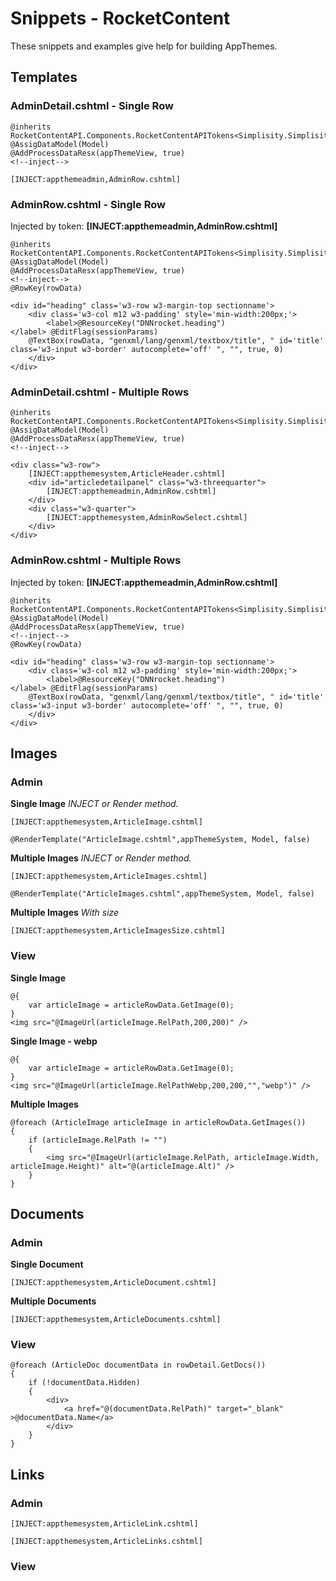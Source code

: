﻿# Snippets - RocketContent
These snippets and examples give help for building AppThemes.    

## Templates
### AdminDetail.cshtml - Single Row
```
@inherits RocketContentAPI.Components.RocketContentAPITokens<Simplisity.SimplisityRazor>
@AssigDataModel(Model)
@AddProcessDataResx(appThemeView, true)
<!--inject-->

[INJECT:appthemeadmin,AdminRow.cshtml]

```
### AdminRow.cshtml - Single Row
Injected by token: **[INJECT:appthemeadmin,AdminRow.cshtml]**
```
@inherits RocketContentAPI.Components.RocketContentAPITokens<Simplisity.SimplisityRazor>
@AssigDataModel(Model)
@AddProcessDataResx(appThemeView, true)
<!--inject-->
@RowKey(rowData)

<div id="heading" class='w3-row w3-margin-top sectionname'>
    <div class='w3-col m12 w3-padding' style='min-width:200px;'>
        <label>@ResourceKey("DNNrocket.heading")</label> @EditFlag(sessionParams)
    @TextBox(rowData, "genxml/lang/genxml/textbox/title", " id='title' class='w3-input w3-border' autocomplete='off' ", "", true, 0)
    </div>
</div>
```

### AdminDetail.cshtml - Multiple Rows
```
@inherits RocketContentAPI.Components.RocketContentAPITokens<Simplisity.SimplisityRazor>
@AssigDataModel(Model)
@AddProcessDataResx(appThemeView, true)
<!--inject-->

<div class="w3-row">
    [INJECT:appthemesystem,ArticleHeader.cshtml]
    <div id="articledetailpanel" class="w3-threequarter">
        [INJECT:appthemeadmin,AdminRow.cshtml]
    </div>
    <div class="w3-quarter">
        [INJECT:appthemesystem,AdminRowSelect.cshtml]
    </div>
</div>
```
### AdminRow.cshtml - Multiple Rows 
Injected by token: **[INJECT:appthemeadmin,AdminRow.cshtml]**
```
@inherits RocketContentAPI.Components.RocketContentAPITokens<Simplisity.SimplisityRazor>
@AssigDataModel(Model)
@AddProcessDataResx(appThemeView, true)
<!--inject-->
@RowKey(rowData)

<div id="heading" class='w3-row w3-margin-top sectionname'>
    <div class='w3-col m12 w3-padding' style='min-width:200px;'>
        <label>@ResourceKey("DNNrocket.heading")</label> @EditFlag(sessionParams)
    @TextBox(rowData, "genxml/lang/genxml/textbox/title", " id='title' class='w3-input w3-border' autocomplete='off' ", "", true, 0)
    </div>
</div>
```
## Images
### Admin
**Single Image**  *INJECT or Render method.*
```
[INJECT:appthemesystem,ArticleImage.cshtml]
```
```
@RenderTemplate("ArticleImage.cshtml",appThemeSystem, Model, false)
```
**Multiple Images**  *INJECT or Render method.*
```
[INJECT:appthemesystem,ArticleImages.cshtml]
```
```
@RenderTemplate("ArticleImages.cshtml",appThemeSystem, Model, false)
```
**Multiple Images**  *With size*
```
[INJECT:appthemesystem,ArticleImagesSize.cshtml]
```

### View
**Single Image**
```
@{
    var articleImage = articleRowData.GetImage(0);
}
<img src="@ImageUrl(articleImage.RelPath,200,200)" />
```
**Single Image - webp**
```
@{
    var articleImage = articleRowData.GetImage(0);
}
<img src="@ImageUrl(articleImage.RelPathWebp,200,200,"","webp")" />
```
**Multiple Images**
```
@foreach (ArticleImage articleImage in articleRowData.GetImages())
{
    if (articleImage.RelPath != "")
    {
        <img src="@ImageUrl(articleImage.RelPath, articleImage.Width, articleImage.Height)" alt="@(articleImage.Alt)" />
    }
}

```

## Documents
### Admin
**Single Document**
```
[INJECT:appthemesystem,ArticleDocument.cshtml]
```
**Multiple Documents**
```
[INJECT:appthemesystem,ArticleDocuments.cshtml]
```
### View
```
@foreach (ArticleDoc documentData in rowDetail.GetDocs())
{
    if (!documentData.Hidden)
    {
        <div>
            <a href="@(documentData.RelPath)" target="_blank" >@documentData.Name</a>
        </div>
    }
}
```
## Links
### Admin
```
[INJECT:appthemesystem,ArticleLink.cshtml]
```
```
[INJECT:appthemesystem,ArticleLinks.cshtml]
```
### View
```
```

